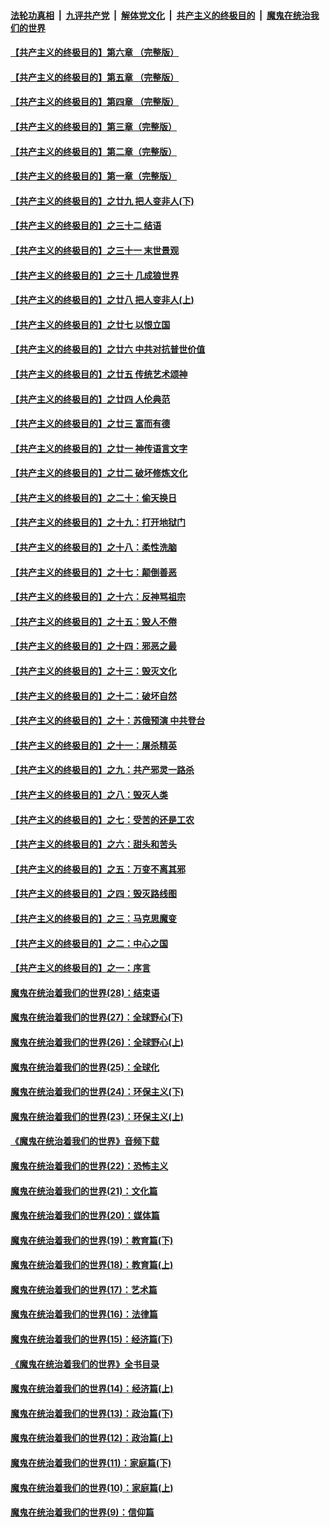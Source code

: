 ####  [法轮功真相](../../../../basic/blob/master/README.md?t=05191702) &nbsp;|&nbsp; [九评共产党](../../../../9ping.md/blob/master/README.md?t=05191702) &nbsp;|&nbsp; [解体党文化](../../../../jtdwh.md/blob/master/README.md?t=05191702)  &nbsp;|&nbsp; [共产主义的终极目的](../../../../gczydzjmd.md/blob/master/README.md?t=05191702) &nbsp;|&nbsp; [魔鬼在统治我们的世界](../../../../mgztzwmdsj.md/blob/master/README.md?t=05191702) 

#### [【共产主义的终极目的】第六章 （完整版）](../pages/nsc422/n11428913.md?t=05191702) 

#### [【共产主义的终极目的】第五章 （完整版）](../pages/nsc422/n11428912.md?t=05191702) 

#### [【共产主义的终极目的】第四章 （完整版）](../pages/nsc422/n11428907.md?t=05191702) 

#### [【共产主义的终极目的】第三章（完整版）](../pages/nsc422/n11428848.md?t=05191702) 

#### [【共产主义的终极目的】第二章（完整版）](../pages/nsc422/n11428831.md?t=05191702) 

#### [【共产主义的终极目的】第一章（完整版）](../pages/nsc422/n11417651.md?t=05191702) 

#### [【共产主义的终极目的】之廿九 把人变非人(下)](../pages/nsc422/n11344140.md?t=05191702) 

#### [【共产主义的终极目的】之三十二 结语](../pages/nsc422/n11360535.md?t=05191702) 

#### [【共产主义的终极目的】之三十一 末世景观](../pages/nsc422/n11351129.md?t=05191702) 

#### [【共产主义的终极目的】之三十 几成狼世界](../pages/nsc422/n11348280.md?t=05191702) 

#### [【共产主义的终极目的】之廿八 把人变非人(上)](../pages/nsc422/n11340492.md?t=05191702) 

#### [【共产主义的终极目的】之廿七 以恨立国](../pages/nsc422/n11336944.md?t=05191702) 

#### [【共产主义的终极目的】之廿六 中共对抗普世价值](../pages/nsc422/n11324785.md?t=05191702) 

#### [【共产主义的终极目的】之廿五 传统艺术颂神](../pages/nsc422/n11296396.md?t=05191702) 

#### [【共产主义的终极目的】之廿四 人伦典范](../pages/nsc422/n11296397.md?t=05191702) 

#### [【共产主义的终极目的】之廿三 富而有德](../pages/nsc422/n11283598.md?t=05191702) 

#### [【共产主义的终极目的】之廿一 神传语言文字](../pages/nsc422/n11263265.md?t=05191702) 

#### [【共产主义的终极目的】之廿二 破坏修炼文化](../pages/nsc422/n11245728.md?t=05191702) 

#### [【共产主义的终极目的】之二十：偷天换日](../pages/nsc422/n11238846.md?t=05191702) 

#### [【共产主义的终极目的】之十九：打开地狱门](../pages/nsc422/n11206376.md?t=05191702) 

#### [【共产主义的终极目的】之十八：柔性洗脑](../pages/nsc422/n11199994.md?t=05191702) 

#### [【共产主义的终极目的】之十七：颠倒善恶](../pages/nsc422/n11179782.md?t=05191702) 

#### [【共产主义的终极目的】之十六：反神骂祖宗](../pages/nsc422/n11166798.md?t=05191702) 

#### [【共产主义的终极目的】之十五：毁人不倦](../pages/nsc422/n11166792.md?t=05191702) 

#### [【共产主义的终极目的】之十四：邪恶之最](../pages/nsc422/n11150249.md?t=05191702) 

#### [【共产主义的终极目的】之十三：毁灭文化](../pages/nsc422/n11135227.md?t=05191702) 

#### [【共产主义的终极目的】之十二：破坏自然](../pages/nsc422/n11135214.md?t=05191702) 

#### [【共产主义的终极目的】之十：苏俄预演 中共登台](../pages/nsc422/n11118424.md?t=05191702) 

#### [【共产主义的终极目的】之十一：屠杀精英](../pages/nsc422/n11118442.md?t=05191702) 

#### [【共产主义的终极目的】之九：共产邪灵一路杀](../pages/nsc422/n11114139.md?t=05191702) 

#### [【共产主义的终极目的】之八：毁灭人类](../pages/nsc422/n11108503.md?t=05191702) 

#### [【共产主义的终极目的】之七：受苦的还是工农](../pages/nsc422/n11101809.md?t=05191702) 

#### [【共产主义的终极目的】之六：甜头和苦头](../pages/nsc422/n11096971.md?t=05191702) 

#### [【共产主义的终极目的】之五：万变不离其邪](../pages/nsc422/n11091285.md?t=05191702) 

#### [【共产主义的终极目的】之四：毁灭路线图](../pages/nsc422/n11086284.md?t=05191702) 

#### [【共产主义的终极目的】之三：马克思魔变](../pages/nsc422/n11061941.md?t=05191702) 

#### [【共产主义的终极目的】之二：中心之国](../pages/nsc422/n11047728.md?t=05191702) 

#### [【共产主义的终极目的】之一：序言](../pages/nsc422/n11086077.md?t=05191702) 

#### [魔鬼在统治着我们的世界(28)：结束语](../pages/nsc422/n10936246.md?t=05191702) 

#### [魔鬼在统治着我们的世界(27)：全球野心(下)](../pages/nsc422/n10928319.md?t=05191702) 

#### [魔鬼在统治着我们的世界(26)：全球野心(上)](../pages/nsc422/n10900318.md?t=05191702) 

#### [魔鬼在统治着我们的世界(25)：全球化](../pages/nsc422/n10788205.md?t=05191702) 

#### [魔鬼在统治着我们的世界(24)：环保主义(下)](../pages/nsc422/n10695307.md?t=05191702) 

#### [魔鬼在统治着我们的世界(23)：环保主义(上)](../pages/nsc422/n10688613.md?t=05191702) 

#### [《魔鬼在统治着我们的世界》音频下载](../pages/nsc422/n10635553.md?t=05191702) 

#### [魔鬼在统治着我们的世界(22)：恐怖主义](../pages/nsc422/n10614727.md?t=05191702) 

#### [魔鬼在统治着我们的世界(21)：文化篇](../pages/nsc422/n10597706.md?t=05191702) 

#### [魔鬼在统治着我们的世界(20)：媒体篇](../pages/nsc422/n10586579.md?t=05191702) 

#### [魔鬼在统治着我们的世界(19)：教育篇(下)](../pages/nsc422/n10564808.md?t=05191702) 

#### [魔鬼在统治着我们的世界(18)：教育篇(上)](../pages/nsc422/n10526970.md?t=05191702) 

#### [魔鬼在统治着我们的世界(17)：艺术篇](../pages/nsc422/n10499093.md?t=05191702) 

#### [魔鬼在统治着我们的世界(16)：法律篇](../pages/nsc422/n10485969.md?t=05191702) 

#### [魔鬼在统治着我们的世界(15)：经济篇(下)](../pages/nsc422/n10469975.md?t=05191702) 

#### [《魔鬼在统治着我们的世界》全书目录](../pages/nsc422/n10464261.md?t=05191702) 

#### [魔鬼在统治着我们的世界(14)：经济篇(上)](../pages/nsc422/n10457370.md?t=05191702) 

#### [魔鬼在统治着我们的世界(13)：政治篇(下)](../pages/nsc422/n10448270.md?t=05191702) 

#### [魔鬼在统治着我们的世界(12)：政治篇(上)](../pages/nsc422/n10444576.md?t=05191702) 

#### [魔鬼在统治着我们的世界(11)：家庭篇(下)](../pages/nsc422/n10440961.md?t=05191702) 

#### [魔鬼在统治着我们的世界(10)：家庭篇(上)](../pages/nsc422/n10435448.md?t=05191702) 

#### [魔鬼在统治着我们的世界(9)：信仰篇](../pages/nsc422/n10432159.md?t=05191702) 

